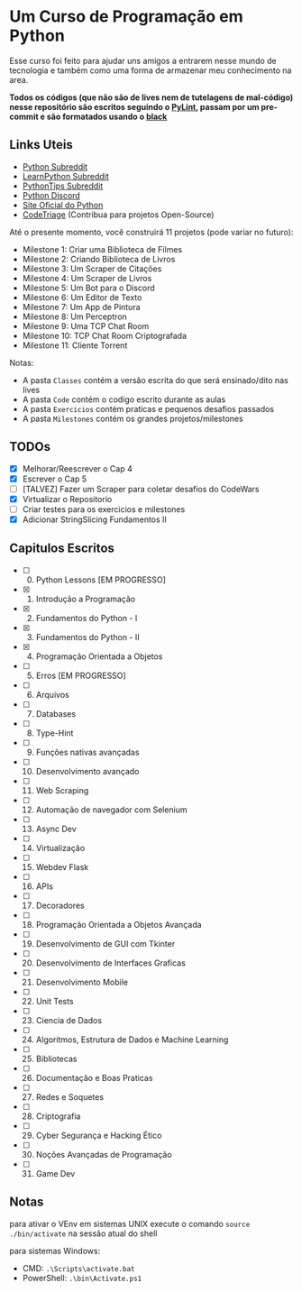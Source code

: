 # Um Curso de Programação em Python

Esse curso foi feito para ajudar uns amigos a entrarem nesse mundo de tecnologia e também como uma forma de armazenar meu conhecimento na area.

**Todos os códigos (que não são de lives nem de tutelagens de mal-código) nesse repositório são escritos seguindo o [PyLint](https://github.com/PyCQA/pylint), passam por um pre-commit e são formatados usando o [black](https://github.com/psf/black)**

## Links Uteis

- [Python Subreddit](https://www.reddit.com/r/Python/)
- [LearnPython Subreddit](https://www.reddit.com/r/learnpython)
- [PythonTips Subreddit](https://www.reddit.com/r/pythontips)
- [Python Discord](https://www.pythondiscord.com)
- [Site Oficial do Python](https://www.python.org)
- [CodeTriage](https://www.codetriage.com) (Contribua para projetos Open-Source)


Até o presente momento, você construirá 11 projetos (pode variar no futuro):

- Milestone 1: Criar uma Biblioteca de Filmes
- Milestone 2: Criando Biblioteca de Livros
- Milestone 3: Um Scraper de Citações
- Milestone 4: Um Scraper de Livros
- Milestone 5: Um Bot para o Discord
- Milestone 6: Um Editor de Texto
- Milestone 7: Um App de Pintura
- Milestone 8: Um Perceptron
- Milestone 9: Uma TCP Chat Room
- Milestone 10: TCP Chat Room Criptografada
- Milestone 11: Cliente Torrent

Notas:
- A pasta `Classes` contém a versão escrita do que será ensinado/dito nas lives
- A pasta `Code` contém o codigo escrito durante as aulas
- A pasta `Exercicios` contém praticas e pequenos desafios passados
- A pasta `Milestones` contém os grandes projetos/milestones

## TODOs

- [x] Melhorar/Reescrever o Cap 4
- [x] Escrever o Cap 5
- [ ] \[TALVEZ\] Fazer um Scraper para coletar desafios do CodeWars
- [x] Virtualizar o Repositorio
- [ ] Criar testes para os exercicios e milestones
- [x] Adicionar StringSlicing Fundamentos II

## Capitulos Escritos

- [ ] 00. Python Lessons \[EM PROGRESSO\]
- [x] 01. Introdução a Programação
- [x] 02. Fundamentos do Python - I
- [x] 03. Fundamentos do Python - II
- [x] 04. Programação Orientada a Objetos
- [ ] 05. Erros \[EM PROGRESSO\]
- [ ] 06. Arquivos
- [ ] 07. Databases
- [ ] 08. Type-Hint
- [ ] 09. Funções nativas avançadas
- [ ] 10. Desenvolvimento avançado
- [ ] 11. Web Scraping
- [ ] 12. Automação de navegador com Selenium
- [ ] 13. Async Dev
- [ ] 14. Virtualização
- [ ] 15. Webdev Flask
- [ ] 16. APIs
- [ ] 17. Decoradores
- [ ] 18. Programação Orientada a Objetos Avançada
- [ ] 19. Desenvolvimento de GUI com Tkinter
- [ ] 20. Desenvolvimento de Interfaces Graficas
- [ ] 21. Desenvolvimento Mobile
- [ ] 22. Unit Tests
- [ ] 23. Ciencia de Dados
- [ ] 24. Algoritmos, Estrutura de Dados e Machine Learning
- [ ] 25. Bibliotecas
- [ ] 26. Documentação e Boas Praticas
- [ ] 27. Redes e Soquetes
- [ ] 28. Criptografia
- [ ] 29. Cyber Segurança e Hacking Ético
- [ ] 30. Noções Avançadas de Programação
- [ ] 31. Game Dev

## Notas

para ativar o VEnv em sistemas UNIX execute o comando `source ./bin/activate` na sessão atual do shell

para sistemas Windows:
- CMD: `.\Scripts\activate.bat`
- PowerShell: `.\bin\Activate.ps1`
